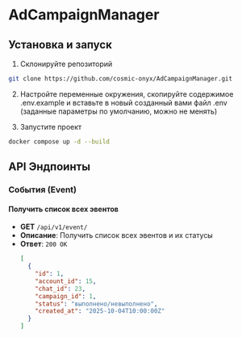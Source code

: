 # AdCampaignManager

## Установка и запуск

1. Склонируйте репозиторий
```bash
git clone https://github.com/cosmic-onyx/AdCampaignManager.git
```
2. Настройте переменные окружения, 
скопируйте содержимое .env.example и вставьте в новый созданный вами файл .env
(заданные параметры по умолчанию, можно не менять)

4. Запустите проект
```bash
docker compose up -d --build
```

## API Эндпоинты
### События (Event)

#### Получить список всех эвентов
- **GET** `/api/v1/event/`
- **Описание**: Получить список всех эвентов и их статусы
- **Ответ**: `200 OK`
  ```json
  [
    {
      "id": 1,
      "account_id": 15,
      "chat_id": 23,
      "campaign_id": 1,
      "status": "выполнено/невыполнено",
      "created_at": "2025-10-04T10:00:00Z"
    }
  ]
  ```
